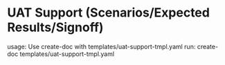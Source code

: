 # UAT Support (Scenarios/Expected Results/Signoff)

usage: Use create-doc with templates/uat-support-tmpl.yaml
run: create-doc templates/uat-support-tmpl.yaml
